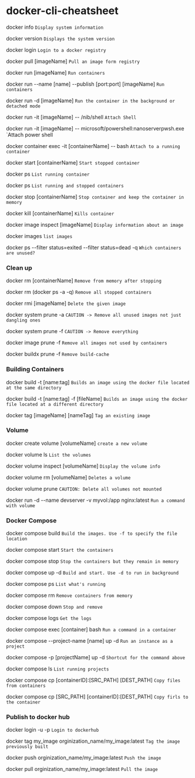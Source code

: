 # docker-cli-cheatsheet

docker info `Display system information`

docker version `Displays the system version`

docker login `Login to a docker registry` 

docker pull [imageName] `Pull an image form registry`

docker run [imageName] `Run containers`

docker run --name [name] --publish [port:port] [imageName] `Run containers`

docker run -d [imageName] `Run the container in the background or detached mode`

docker run -it [imageName] -- /nib/shell `Attach Shell`

docker run -it [imageName] -- microsoft/powershell:nanoserverpwsh.exe `Attach power shell

docker container exec -it [containerName] -- bash `Attach to a running container`

docker start [containerName] `Start stopped container`

docker ps `List running container`

docker ps `List running and stopped containers`

docker stop [containerName] `Stop container and keep the container in memory`

docker kill [containerName] `Kills container`

docker image inspect [imageName] `Display information about an image`

docker images `list images`

docker ps --filter status=exited --filter status=dead -q `Which containers are unused?`

### Clean up
docker rm [containerName] `Remove from memory after stopping`

docker rm (docker ps -a -q) `Remove all stopped containers`

docker rmi [imageName] `Delete the given image`

docker system prune -a `CAUTION -> Remove all unused images not just dangling ones` 

docker system prune -f `CAUTION -> Remove everything` 

docker image prune -f `Remove all images not used by containers `

docker buildx prune -f `Remove build-cache`

### Building Containers

docker build -t [name:tag] `Builds an image using the docker file located at the same directory`

docker build -t [name:tag] -f [fileName] `Builds an image using the docker file located at a different directory`

docker tag [imageName] [nameTag] `Tag an existing image`

### Volume

docker create volume [volumeName] `create a new volume`

docker volume ls `List the volumes`

docker volume inspect [volumeName] `Display the volume info`

docker volume rm [volumeName] `Deletes a volume`

docker volume prune `CAUTION: Delete all volumes not mounted`

docker run -d --name devserver -v myvol:/app nginx:latest `Run a command with volume`

### Docker Compose

docker compose build `Build the images. Use -f to specify the file location`

docker compose start `Start the containers`

docker compose stop `Stop the containers but they remain in memory`

docker compose up -d `Build and start. Use -d to run in background`

docker compose ps `List what's running`

docker compose rm `Remove containers from memory`

docker compose down `Stop and remove`

docker compose logs `Get the logs`

docker compose exec [container] bash `Run a command in a container`

docker compose --project-name [name] up -d `Run an instance as a project`

docker compose -p [projectName] up -d `Shortcut for the command above`

docker compose ls `List running projects`

docker compose cp [containerID]:[SRC_PATH] [DEST_PATH] `Copy files from containers`

docker compose cp [SRC_PATH] [containerID]:[DEST_PATH] `Copy firls to the container`

### Publish to docker hub

docker login -u <username> -p <password> `Login to dockerhub`

docker tag my_image orginization_name/my_image:latest `Tag the image previously built`

docker push orginization_name/my_image:latest `Push the image`

docker pull orginization_name/my_image:latest `Pull the image`

